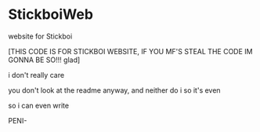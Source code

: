 # StickboiWeb
website for Stickboi


[THIS CODE IS FOR STICKBOI WEBSITE, IF YOU MF'S STEAL THE CODE IM GONNA BE SO!!! glad]

i don't really care

you don't look at the readme anyway, and neither do i
so it's even

so i can even write



PENI-
